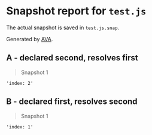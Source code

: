 # Snapshot report for `test.js`

The actual snapshot is saved in `test.js.snap`.

Generated by [AVA](https://avajs.dev).

## A - declared second, resolves first

> Snapshot 1

    'index: 2'

## B - declared first, resolves second

> Snapshot 1

    'index: 1'
